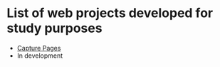 # List of web projects developed for study purposes
 <ul>
 <li><a href="/tree/main/CapturePage">Capture Pages</a></li>
  <li> In development</li>
 </ul>
